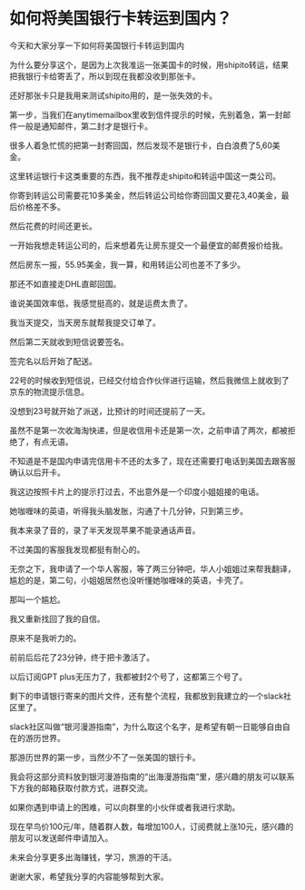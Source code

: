 # 如何将美国银行卡转运到国内？

今天和大家分享一下如何将美国银行卡转运到国内

为什么要分享这个，是因为上次我准运一张美国卡的时候，用shipito转运，结果把我银行卡给寄丢了，所以到现在我都没收到那张卡。

还好那张卡只是我用来测试shipito用的，是一张失效的卡。

第一步，当我们在anytimemailbox里收到信件提示的时候，先别着急，第一封邮件一般是通知邮件，第二封才是银行卡。

很多人着急忙慌的把第一封寄回国，然后发现不是银行卡，白白浪费了5,60美金。

这里转运银行卡这类重要的东西，我不推荐走shipito和转运中国这一类公司。

你寄到转运公司需要花10多美金，然后转运公司给你寄回国又要花3,40美金，最后价格差不多。

然后花费的时间还更长。

一开始我想走转运公司的，后来想着先让房东提交一个最便宜的邮费报价给我。

然后房东一报，55.95美金，我一算，和用转运公司也差不了多少。

那还不如直接走DHL直邮回国。

谁说美国效率低，我感觉挺高的，就是运费太贵了。

我当天提交，当天房东就帮我提交订单了。

然后第二天就收到短信说要签名。

签完名以后开始了配送。

22号的时候收到短信说，已经交付给合作伙伴进行运输，然后我微信上就收到了京东的物流提示信息。

没想到23号就开始了派送，比预计的时间还提前了一天。

虽然不是第一次收海淘快递，但是收信用卡还是第一次，之前申请了两次，都被拒绝了，有点无语。

不知道是不是国内申请完信用卡不还的太多了，现在还需要打电话到美国去跟客服确认以后开卡。

我这边按照卡片上的提示打过去，不出意外是一个印度小姐姐接的电话。

她咖喱味的英语，听得我头脑发胀，沟通了十几分钟，只到第三步。

我本来录了音的，录了半天发现苹果不能录通话声音。

不过美国的客服我发现都挺有耐心的。

无奈之下，我申请了一个华人客服，等了两三分钟吧，华人小姐姐过来帮我翻译，尴尬的是，第二句，小姐姐居然也没听懂她咖喱味的英语，卡壳了。

那叫一个尴尬。

我又重新找回了我的自信。

原来不是我听力的。

前前后后花了23分钟，终于把卡激活了。

以后订阅GPT plus无压力了，我都被封2个号了，这都第三个号了。

剩下的申请银行寄来的图片文件，还有整个流程，我都放到我建立的一个slack社区里了。

slack社区叫做“银河漫游指南”，为什么取这个名字，是希望有朝一日能够自由自在的游历世界。

那游历世界的第一步，当然少不了一张美国的银行卡。

我会将这部分资料放到银河漫游指南的“出海漫游指南”里，感兴趣的朋友可以联系下方我的邮箱获取付款方式，进群交流。

如果你遇到申请上的困难，可以向群里的小伙伴或者我进行求助。

现在早鸟价100元/年，随着群人数，每增加100人，订阅费就上涨10元，感兴趣的朋友可以发送邮件申请加入。

未来会分享更多出海赚钱，学习，旅游的干活。

谢谢大家，希望我分享的内容能够帮到大家。

